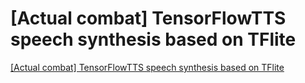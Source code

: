 # [Actual combat] TensorFlowTTS speech synthesis based on TFlite
[[Actual combat] TensorFlowTTS speech synthesis based on TFlite](https://aiwithcloud.com/2022/09/15/actual_combat_tensorflowtts_speech_synthesis_based_on_tflite/)
